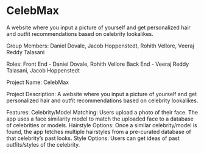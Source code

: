 # CelebMax
A website where you input a picture of yourself and get personalized hair and outfit recommendations based on celebrity lookalikes.

Group Members: Daniel Dovale, Jacob Hoppenstedt, Rohith Vellore, Veeraj Reddy Talasani 

Roles:
Front End - Daniel Dovale, Rohith Vellore
Back End - Veeraj Reddy Talasani, Jacob Hoppenstedt

Project Name: CelebMax

Project Description: A website where you input a picture of yourself and get personalized hair and outfit recommendations based on celebrity lookalikes.

Features:
Celebrity/Model Matching: Users upload a photo of their face. The app uses a face similarity model to match the uploaded face to a database of celebrities or models. 
Hairstyle Options: Once a similar celebrity/model is found, the app fetches multiple hairstyles from a pre-curated database of that celebrity’s past looks.
Style Options: Users can get ideas of past outfits/styles of the celebrity.

